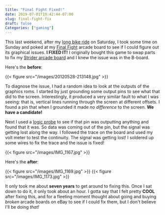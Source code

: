 ```yaml
---
title: "Final Fight Fixed!"
date: 2019-07-01T19:42:44-07:00
slug: final-fight-fix
draft: false
Categories: ["gaming"]
---
```

This last weekend, after my [long bike ride](/posts/bike-june-2019/) on Saturday, I took some time on Sunday and poked at my [Final Fight](http://en.wikipedia.org/wiki/Final_fight) arcade board to see if I could figure out its graphical issues. **I FIXED IT!** I originally bought this game to swap parts to fix my [Strider arcade board](/posts/strider-pcb-fixed/) and I knew the issue was in the B-board.

Here's the **before**:

{{< figure src="/images/20120528-213148.jpg" >}}

To diagnose the issue, I had a random idea to look at the outputs of the graphics roms. I started by just grounding some output pins to see what that did to the screen. Interestingly, it produced a very similar fault to what I was seeing: that is, vertical lines running through the screen at different offsets. I found a pin that when I grounded it made *no difference* to the screen. **We have a candidate!**

Next I used a [logic probe](https://en.wikipedia.org/wiki/Logic_probe) to see if that pin was outputting anything and found that it was. So data was coming out of the pin, but the signal was getting lost along the way. I followed the trace on the board and used my volt meter to test the continuity. The signal was getting lost! I soldered up some wires to fix the trace and the issue is fixed!

{{< figure src="/images/IMG_1167.jpg" >}}

Here's the **after**:

{{< figure src="/images/IMG_1169.jpg" >}}
{{< figure src="/images/IMG_1173.jpg" >}}

It only took me about **seven years** to get around to fixing this. Once I sat down to do it, it only took about an hour. I gotta say that I felt pretty **COOL** after fixing this, and for a fleeting moment thought about going and buying *broken* arcade boards on eBay to see if I could fix them, but I don't believe I'll be doing *that!*
